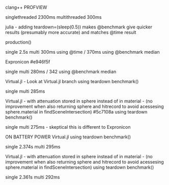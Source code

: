 clang++
PROFVIEW

singlethreaded 2300ms
multithreaded 300ms


julia - adding teardown=(sleep(0.5)) makes @benchmark give quicker results (presumably more accurate) and matches @time result

production()

single 2.5s 
multi  300ms using @time / 370ms using @benchmark median

Expronicon #e946f5f

single
multi 280ms / 342 using @benchmark median

Virtual.jl - Look at Virtual.jl branch
using teardown benchmark()

single 
multi 285ms

Virtual.jl - with attenuation stored in sphere instead of in material - (no improvement when also returning sphere and hitrecord to avoid acessesing sphere.material in findSceneIntersection) #5c7108a
using teardown benchmark()

single 
multi 275ms - skeptical this is different to Expronicon

ON BATTERY POWER
Virtual.jl
using teardown benchmark()

single 2.374s
multi 295ms

Virtual.jl - with attenuation stored in sphere instead of in material - (no improvement when also returning sphere and hitrecord to avoid acessesing sphere.material in findSceneIntersection)
using teardown benchmark()

single 2.361s
multi 292ms